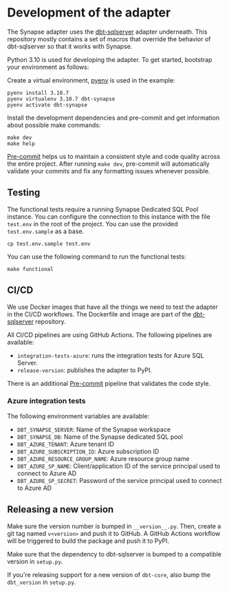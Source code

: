 # Development of the adapter

The Synapse adapter uses the [dbt-sqlserver](https://github.com/dbt-msft/dbt-sqlserver) adapter underneath.
This repository mostly contains a set of macros that override the behavior of dbt-sqlserver so that it works with Synapse.

Python 3.10 is used for developing the adapter. To get started, bootstrap your environment as follows:

Create a virtual environment, [pyenv](https://github.com/pyenv/pyenv) is used in the example:

```shell
pyenv install 3.10.7
pyenv virtualenv 3.10.7 dbt-synapse
pyenv activate dbt-synapse
```

Install the development dependencies and pre-commit and get information about possible make commands:

```shell
make dev
make help
```

[Pre-commit](https://pre-commit.com/) helps us to maintain a consistent style and code quality across the entire project.
After running `make dev`, pre-commit will automatically validate your commits and fix any formatting issues whenever possible.

## Testing

The functional tests require a running Synapse Dedicated SQL Pool instance.
You can configure the connection to this instance with the file `test.env` in the root of the project.
You can use the provided `test.env.sample` as a base.

```shell
cp test.env.sample test.env
```

You can use the following command to run the functional tests:

```shell
make functional
```

## CI/CD

We use Docker images that have all the things we need to test the adapter in the CI/CD workflows.
The Dockerfile and image are part of the [dbt-sqlserver](https://github.com/dbt-msft/dbt-sqlserver) repository.

All CI/CD pipelines are using GitHub Actions. The following pipelines are available:

* `integration-tests-azure`: runs the integration tests for Azure SQL Server.
* `release-version`: publishes the adapter to PyPI.

There is an additional [Pre-commit](https://pre-commit.ci/) pipeline that validates the code style.

### Azure integration tests

The following environment variables are available:

* `DBT_SYNAPSE_SERVER`: Name of the Synapse workspace
* `DBT_SYNAPSE_DB`: Name of the Synapse dedicated SQL pool
* `DBT_AZURE_TENANT`: Azure tenant ID
* `DBT_AZURE_SUBSCRIPTION_ID`: Azure subscription ID
* `DBT_AZURE_RESOURCE_GROUP_NAME`: Azure resource group name
* `DBT_AZURE_SP_NAME`: Client/application ID of the service principal used to connect to Azure AD
* `DBT_AZURE_SP_SECRET`: Password of the service principal used to connect to Azure AD

## Releasing a new version

Make sure the version number is bumped in `__version__.py`. Then, create a git tag named `v<version>` and push it to GitHub.
A GitHub Actions workflow will be triggered to build the package and push it to PyPI.

Make sure that the dependency to dbt-sqlserver is bumped to a compatible version in `setup.py`.

If you're releasing support for a new version of `dbt-core`, also bump the `dbt_version` in `setup.py`.
